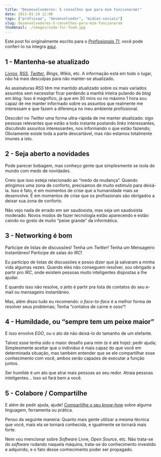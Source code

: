 ```yaml
---
title: "Desenvolvedores: 5 conselhos que para mim funcionaram!"
date: 2011-01-24 12:00
tags: ["profissao", "desenvolvedor", "midias-sociais"]
slug: desenvolvedores-5-conselhos-para-mim-funcionaram
thumbnail: ./images/code-for-food.jpg
---
```


Este post foi originalmente escrito para o [*Profissionais TI*][], você
pode conferí-lo na íntegra [aqui][].

## 1 - Mantenha-se atualizado

[*Livros*][], [*RSS*][], [*Twitter*][], _Blogs_, _Wikis_, etc. A
informação está em todo o lugar, não há mais desculpas para não
manter-se atualizado.

As assinaturas _RSS_ têm me mantido atualizado sobre os mais variados
assuntos sem necessitar ficar perdendo a manhã inteira pulando de _blog_
em _blog_. Isso é magnífico, já que em 30 mins ou no máximo 1 hora sou
capaz de me manter informado sobre os assuntos que realmente me
interessam e que fazem a diferença no meu ambiente profissional.

Descobrí no _Twitter_ uma forma ultra-rápida de me manter atualizado:
sigo pessoas relevantes que estão a todo instante postando _links_
interessantes, discutindo assuntos interessantes, nos informando o que
estão fazendo; Obviamente existe toda a parte descartável, mas não
estamos totalmente imunes a isto.

## 2 - Seja aberto a novidades

Pode parecer bobagem, mas conheço gente que simplesmente se isola do
mundo com medo de novidades.

Creio que isso esteja relacionado ao “medo da mudança”. Quando atingimos
uma zona de conforto, precisamos de muito estímulo para deixá-la. Isso é
fato, é em momentos de crise que a humanidade mais se desenvolve. É em
momentos de crise que os profissionais são obrigados a deixar sua zona
de conforto.

Não vejo nada de errado em ser saudosista, mas seja um saudosista
moderado. Novos modos de fazer tecnologia estão aparecendo e estão
caindo no gosto de muito “peixe grande” da informática.

## 3 - Networking é bom

Participe de listas de discussões! Tenha um _Twitter_! Tenha um
Mensageiro Instantâneo! Participe de salas do _IRC_!

Eu participo de listas de discussões e posso dizer que já salvaram a
minha vida algumas vezes. Quando eles não conseguem resolver, sou
obrigado a partir pro _IRC_, onde existem pessoas muito inteligentes
dispostas a lhe ajudar.

E quando isso não resolve, o jeito é partir pra lista de contatos do seu
e-mail ou mensageiro instantâneo.

Mas, além disso tudo eu recomendo: o _face-to-face_ é a melhor forma de
resolver seus problemas; Tenha “contatos de carne e osso”!

## 4 - Humildade, ou “sempre tem um peixe maior”

E isso envolve _EGO_, ou o ato de não deixá-lo do tamanho de um
elefante.

Talvez esse tenha sido o maior desafio para mim (e é até hoje): pedir
ajuda; Simplesmente aceitar que o indíviduo é mais capaz do que você em
determinada situação, mas também entender que se ele compartilhar esse
conhecimento com você, ambos serão capazes de executar a função juntos.

Ser humilde é um ato que atrai mais pessoas ao seu redor. Atraia pessoas
inteligentes… isso só fará bem a você.

## 5 - Colabore / Compartilhe

E além de pedir ajuda, ajude! [Compartilhe o seu *know-how*][] sobre
alguma linguagem, ferramenta ou prática.

Penso da seguinte maneira: Quanto mais gente utilizar a mesma técnica
que você, mais ela se tornará conhecida, e igualmente se tornará mais
forte.

Nem vou mencionar sobre _Software_ Livre, _Open Source_, etc. Não
trata-se do _software_ rodando naquela máquina, trata-se do conhecimento
investido e adquirido, e o fato desse conhecimento poder ser propagado.

[*profissionais ti*]: http://www.profissionaisti.com.br/ "Profissionais TI"
[aqui]: http://www.profissionaisti.com.br/2009/10/developers-5-conselhos-que-para-mim-funcionaram/ "Developers: 5 conselhos que para mim funcionaram"
[*livros*]: http://skoob.com.br/usuario/118855 "Acompanhe o que eu ando lendo no Skoob"
[*rss*]: https://klauslaube.com.br/feed/rss.xml "Assine o nosso Feed RSS"
[*twitter*]: http://www.twitter.com/kplaube "Acompanhe o que ando dizendo no Twitter"
[compartilhe o seu *know-how*]: http://www.profissionaisti.com.br/colabore "Colabore com o Profissionais TI"
